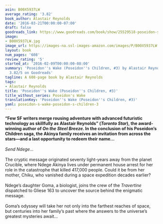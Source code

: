 ```yaml
---
asin: B00X5937LW
average_rating: '3.82'
book_author: Alastair Reynolds
date: '2016-03-21T00:00:00-07:00'
draft: false
goodreads_link: https://www.goodreads.com/book/show/25529518-poseidon-s-wake
image:
- B00X5937LW.jpg
image_url: https://images-na.ssl-images-amazon.com/images/P/B00X5937LW.01._SCLZZZZZZZ.jpg
layout: book
num_pages: '608'
review_rating: '5'
started_at: '2016-02-09T00:00:00-08:00'
summary: 'Poseidon''s Wake (Poseidon''s Children, #3) by Alastair Reynolds - rated
  3.82/5 on Goodreads'
tagline: A 608-page book by Alastair Reynolds
tags:
- Alastair Reynolds
title: 'Poseidon''s Wake (Poseidon''s Children, #3)'
title_without_series: Poseidon's Wake
translationKey: 'Poseidon''s Wake (Poseidon''s Children, #3)'
yaml: poseidon-s-wake-poseidon-s-children-3
---
```


<b>“Few SF writers merge rousing adventure with advanced futuristic technology as skillfully as Alastair Reynolds” (<i>Toronto Star</i>), the award-winning author of <i>On the Steel Breeze</i>. In the conclusion of his Poseidon’s Children saga, the Akinya family receives an invitation from across the stars—and a last opportunity to redeem their name...</b><br />  <br /><i>Send Ndege…</i><br /><i> </i><br /> The cryptic message originated seventy light-years away from the planet Crucible, where Ndege Akinya lives under permanent house arrest for her role in the catastrophe that killed 417,000 people. Could it be from her mother, Chiku, who vanished during a space expedition decades earlier?<br />  <br /> Ndege’s daughter Goma, a biologist, joins the crew of the <i>Travertine </i>dispatched to Gliese 163 to uncover the source behind the enigmatic message. <br />  <br /> Goma’s odyssey will take her not only into the farthest reaches of space, but centuries into her family’s past where the answers to the universe’s greatest mysteries await...